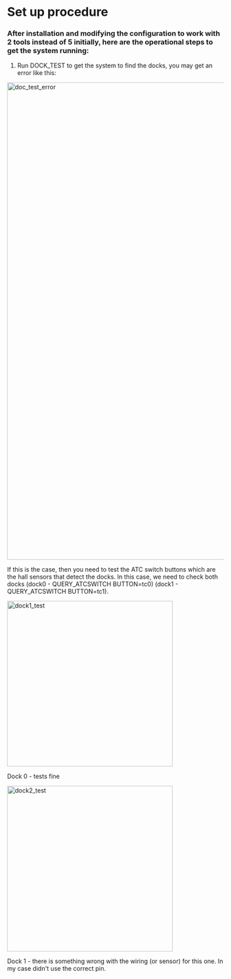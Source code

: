 # Set up procedure #


### After installation and modifying the configuration to work with 2 tools instead of 5 initially, here are the operational steps to get the system running: ###

1. Run DOCK_TEST to get the system to find the docks, you may get an error like this:

<img width="1110" alt="doc_test_error" src="https://github.com/htsrjdrouse/daksh-toolchanger-v2/assets/1452651/34f7820b-7765-4f95-99bd-23b52c98910f">

If this is the case, then you need to test the ATC switch buttons which are the hall sensors that detect the docks. In this case, we need to check both docks (dock0 - QUERY_ATCSWITCH BUTTON=tc0) (dock1 - QUERY_ATCSWITCH BUTTON=tc1). 

<img width="385" alt="dock1_test" src="https://github.com/htsrjdrouse/daksh-toolchanger-v2/assets/1452651/de97417c-1f99-48fb-8896-21f02463b0e6">

Dock 0 - tests fine

<img width="385" alt="dock2_test" src="https://github.com/htsrjdrouse/daksh-toolchanger-v2/assets/1452651/140b3a0c-c698-452e-826b-00cff503a48f">

Dock 1 - there is something wrong with the wiring (or sensor) for this one. In my case didn't use the correct pin. 



